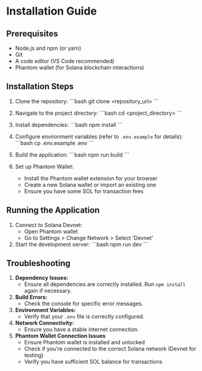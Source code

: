 # Installation Guide

## Prerequisites

- Node.js and npm (or yarn)
- Git
- A code editor (VS Code recommended)
- Phantom wallet (for Solana blockchain interactions)


## Installation Steps

1. Clone the repository:
   \`\`\`bash
   git clone <repository_url>
   \`\`\`

2. Navigate to the project directory:
   \`\`\`bash
   cd <project_directory>
   \`\`\`

3. Install dependencies:
   \`\`\`bash
   npm install
   \`\`\`

4. Configure environment variables (refer to `.env.example` for details):
   \`\`\`bash
   cp .env.example .env
   \`\`\`

5. Build the application:
   \`\`\`bash
   npm run build
   \`\`\`

6. Set up Phantom Wallet:
   - Install the Phantom wallet extension for your browser
   - Create a new Solana wallet or import an existing one
   - Ensure you have some SOL for transaction fees


## Running the Application

1. Connect to Solana Devnet:
   - Open Phantom wallet
   - Go to Settings > Change Network > Select 'Devnet'
2. Start the development server:
   \`\`\`bash
   npm run dev
   \`\`\`

## Troubleshooting

1. **Dependency Issues:**
   - Ensure all dependencies are correctly installed. Run `npm install` again if necessary.
2. **Build Errors:**
   - Check the console for specific error messages.
3. **Environment Variables:**
   - Verify that your `.env` file is correctly configured.
4. **Network Connectivity:**
   - Ensure you have a stable internet connection.
5. **Phantom Wallet Connection Issues**
   - Ensure Phantom wallet is installed and unlocked
   - Check if you're connected to the correct Solana network (Devnet for testing)
   - Verify you have sufficient SOL balance for transactions


